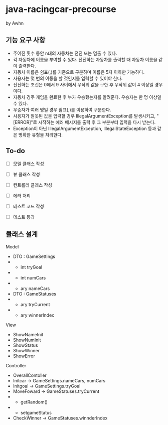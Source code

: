 # java-racingcar-precourse

by Awhn



## 기능 요구 사항

- 주어진 횟수 동안 n대의 자동차는 전진 또는 멈출 수 있다.
- 각 자동차에 이름을 부여할 수 있다. 전진하는 자동차를 출력할 때 자동차 이름을 같이 출력한다.
- 자동차 이름은 쉼표(,)를 기준으로 구분하며 이름은 5자 이하만 가능하다.
- 사용자는 몇 번의 이동을 할 것인지를 입력할 수 있어야 한다.
- 전진하는 조건은 0에서 9 사이에서 무작위 값을 구한 후 무작위 값이 4 이상일 경우이다.
- 자동차 경주 게임을 완료한 후 누가 우승했는지를 알려준다. 우승자는 한 명 이상일 수 있다.
- 우승자가 여러 명일 경우 쉼표(,)를 이용하여 구분한다.
- 사용자가 잘못된 값을 입력할 경우 IllegalArgumentException를 발생시키고, "[ERROR]"로 시작하는 에러 메시지를 출력 후 그 부분부터 입력을 다시 받는다.
- Exception이 아닌 IllegalArgumentException, IllegalStateException 등과 같은 명확한 유형을 처리한다.



## To-do

- [ ] 모델 클래스 작성
- [ ] 뷰 클래스 작성
- [ ] 컨트롤러 클래스 작성
- [ ] 에러 처리
- [ ] 테스트 코드 작성
- [ ] 테스트 통과



## 클래스 설계

Model
- DTO : GameSettings
- - int tryGoal
- - int numCars
- - ary nameCars
- DTO : GameStatuses
- - ary tryCurrent
- - ary winnerIndex

View
- ShowNameInit
- ShowNumInit
- ShowStatus
- ShowWinner
- ShowError

Controller
- OverallContoller
- Initcar → GameSettings.nameCars, numCars
- Initgoal → GameSettings.tryGoal
- MoveFoward → GameStatuses.tryCurrent
- - getRandom()
- - setgameStatus
- CheckWinner → GameStatuses.winnderIndex